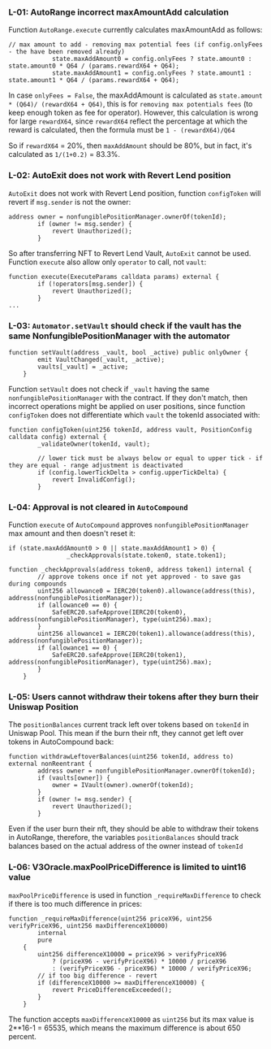 ### L-01: AutoRange incorrect maxAmountAdd calculation
Function `AutoRange.execute` currently calculates maxAmountAdd as follows:
```solidity
// max amount to add - removing max potential fees (if config.onlyFees - the have been removed already)
            state.maxAddAmount0 = config.onlyFees ? state.amount0 : state.amount0 * Q64 / (params.rewardX64 + Q64);
            state.maxAddAmount1 = config.onlyFees ? state.amount1 : state.amount1 * Q64 / (params.rewardX64 + Q64);
```
In case `onlyFees = False`, the maxAddAmount is calculated as `state.amount * (Q64)/ (rewardX64 + Q64)`, this is for `removing max potentials fees` (to keep enough token as fee for operator). However, this calculation is wrong for large `rewardX64`, since `rewardX64` reflect the percentage at which the reward is calculated, then the formula must be `1 - (rewardX64)/Q64`

So if `rewardX64` = 20%, then `maxAddAmount` should be 80%, but in fact, it's calculated as  `1/(1+0.2)` = 83.3%.

### L-02: AutoExit does not work with Revert Lend position
`AutoExit` does not work with Revert Lend position, function `configToken` will revert if `msg.sender` is not the owner:
```solidity
address owner = nonfungiblePositionManager.ownerOf(tokenId);
        if (owner != msg.sender) {
            revert Unauthorized();
        }
```
So after transferring NFT to Revert Lend Vault, `AutoExit` cannot be used.
Function `execute` also allow only `operator` to call, not `vault`:
```solidity
function execute(ExecuteParams calldata params) external {
        if (!operators[msg.sender]) {
            revert Unauthorized();
        }
...
``` 


### L-03: `Automator.setVault` should check if the vault has the same NonfungiblePositionManager with the automator
```solidity
function setVault(address _vault, bool _active) public onlyOwner {
        emit VaultChanged(_vault, _active);
        vaults[_vault] = _active;
    }
```
Function `setVault` does not check if `_vault` having the same `nonfungiblePositionManager` with the contract.
If they don't match, then incorrect operations might be applied on user positions, since function `configToken` does not differentiate which `vault` the tokenId associated with:
```solidity
function configToken(uint256 tokenId, address vault, PositionConfig calldata config) external {
        _validateOwner(tokenId, vault);

        // lower tick must be always below or equal to upper tick - if they are equal - range adjustment is deactivated
        if (config.lowerTickDelta > config.upperTickDelta) {
            revert InvalidConfig();
        }
```

### L-04: Approval is not cleared in `AutoCompound`
Function `execute` of `AutoCompound` approves `nonfungiblePositionManager` max amount and then doesn't reset it:
```
if (state.maxAddAmount0 > 0 || state.maxAddAmount1 > 0) {
                _checkApprovals(state.token0, state.token1);

function _checkApprovals(address token0, address token1) internal {
        // approve tokens once if not yet approved - to save gas during compounds
        uint256 allowance0 = IERC20(token0).allowance(address(this), address(nonfungiblePositionManager));
        if (allowance0 == 0) {
            SafeERC20.safeApprove(IERC20(token0), address(nonfungiblePositionManager), type(uint256).max);
        }
        uint256 allowance1 = IERC20(token1).allowance(address(this), address(nonfungiblePositionManager));
        if (allowance1 == 0) {
            SafeERC20.safeApprove(IERC20(token1), address(nonfungiblePositionManager), type(uint256).max);
        }
    }
```
### L-05: Users cannot withdraw their tokens after they burn their Uniswap Position
The `positionBalances` current track left over tokens based on `tokenId` in Uniswap Pool. This mean if the burn their nft, they cannot get left over tokens in AutoCompound back:
```solidity
function withdrawLeftoverBalances(uint256 tokenId, address to) external nonReentrant {
        address owner = nonfungiblePositionManager.ownerOf(tokenId);
        if (vaults[owner]) {
            owner = IVault(owner).ownerOf(tokenId);
        }
        if (owner != msg.sender) {
            revert Unauthorized();
        }
```
Even if the user burn their nft, they should be able to withdraw their tokens in AutoRange, therefore, the variables `positionBalances` should track balances based on the actual address of the owner instead of `tokenId`


### L-06: V3Oracle.maxPoolPriceDifference is limited to uint16 value
`maxPoolPriceDifference` is used in function `_requireMaxDifference` to check if there is too much difference in prices:
```solidity
function _requireMaxDifference(uint256 priceX96, uint256 verifyPriceX96, uint256 maxDifferenceX10000)
        internal
        pure
    {
        uint256 differenceX10000 = priceX96 > verifyPriceX96
            ? (priceX96 - verifyPriceX96) * 10000 / priceX96
            : (verifyPriceX96 - priceX96) * 10000 / verifyPriceX96;
        // if too big difference - revert
        if (differenceX10000 >= maxDifferenceX10000) {
            revert PriceDifferenceExceeded();
        }
    }
```
The function accepts `maxDifferenceX10000` as `uint256` but its max value is 2**16-1 = 65535, which means the maximum difference is about 650 percent.